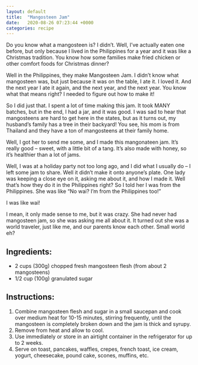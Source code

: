 ```yaml
---
layout: default
title:  "Mangosteen Jam"
date:   2020-08-26 07:23:44 +0000
categories: recipe
---
```

Do you know what a mangosteen is? I didn’t. Well, I’ve actually eaten one before, but only because I lived in the Philippines for a year and it was like a Christmas tradition. You know how some families make fried chicken or other comfort foods for Christmas dinner?

Well in the Philippines, they make Mangosteen Jam. I didn’t know what mangosteen was, but just because it was on the table, I ate it. I loved it. And the next year I ate it again, and the next year, and the next year. You know what that means right? I needed to figure out how to make it!

So I did just that. I spent a lot of time making this jam. It took MANY batches, but in the end, I had a jar, and it was good. I was sad to hear that mangosteens are hard to get here in the states, but as it turns out, my husband’s family has a tree in their backyard! You see, his mom is from Thailand and they have a ton of mangosteens at their family home.

Well, I got her to send me some, and I made this mangonateen jam. It’s really good – sweet, with a little bit of a tang. It’s also made with honey, so it’s healthier than a lot of jams.

Well, I was at a holiday party not too long ago, and I did what I usually do – I left some jam to share. Well it didn’t make it onto anyone’s plate. One lady was keeping a close eye on it, asking me about it, and how I made it. Well that’s how they do it in the Philippines right? So I told her I was from the Philippines. She was like “No wai? I’m from the Philippines too!”

I was like wai!

I mean, it only made sense to me, but it was crazy. She had never had mangosteen jam, so she was asking me all about it. It turned out she was a world traveler, just like me, and our parents know each other. Small world eh?


## Ingredients:
- 2 cups (300g) chopped fresh mangosteen flesh (from about 2 mangosteens)
- 1/2 cup (100g) granulated sugar

## Instructions:
1. Combine mangosteen flesh and sugar in a small saucepan and cook over medium heat for 10-15 minutes, stirring frequently, until the mangosteen is completely broken down and the jam is thick and syrupy.
2. Remove from heat and allow to cool.
3. Use immediately or store in an airtight container in the refrigerator for up to 2 weeks.
4. Serve on toast, pancakes, waffles, crepes, french toast, ice cream, yogurt, cheesecake, pound cake, scones, muffins, etc.

